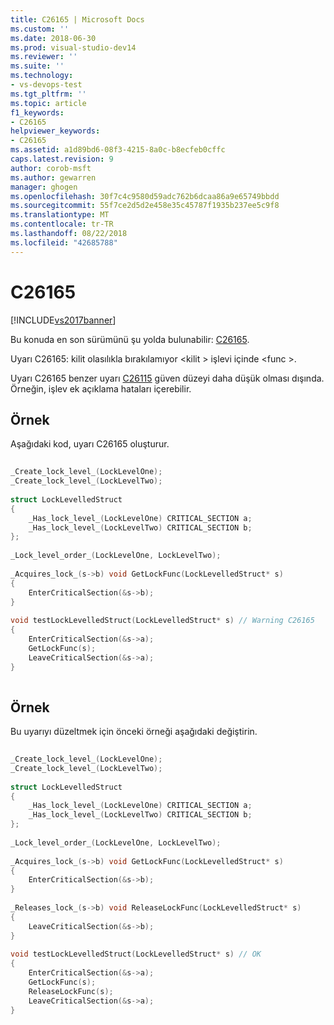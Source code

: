 ```yaml
---
title: C26165 | Microsoft Docs
ms.custom: ''
ms.date: 2018-06-30
ms.prod: visual-studio-dev14
ms.reviewer: ''
ms.suite: ''
ms.technology:
- vs-devops-test
ms.tgt_pltfrm: ''
ms.topic: article
f1_keywords:
- C26165
helpviewer_keywords:
- C26165
ms.assetid: a1d89bd6-08f3-4215-8a0c-b8ecfeb0cffc
caps.latest.revision: 9
author: corob-msft
ms.author: gewarren
manager: ghogen
ms.openlocfilehash: 30f7c4c9580d59adc762b6dcaa86a9e65749bbdd
ms.sourcegitcommit: 55f7ce2d5d2e458e35c45787f1935b237ee5c9f8
ms.translationtype: MT
ms.contentlocale: tr-TR
ms.lasthandoff: 08/22/2018
ms.locfileid: "42685788"
---
```

# <a name="c26165"></a>C26165
[!INCLUDE[vs2017banner](../includes/vs2017banner.md)]

Bu konuda en son sürümünü şu yolda bulunabilir: [C26165](https://docs.microsoft.com/visualstudio/code-quality/c26165).  
  
Uyarı C26165: kilit olasılıkla bırakılamıyor \<kilit > işlevi içinde \<func >.  
  
 Uyarı C26165 benzer uyarı [C26115](../code-quality/c26115.md) güven düzeyi daha düşük olması dışında. Örneğin, işlev ek açıklama hataları içerebilir.  
  
## <a name="example"></a>Örnek  
 Aşağıdaki kod, uyarı C26165 oluşturur.  
  
```cpp  
  
_Create_lock_level_(LockLevelOne);   
_Create_lock_level_(LockLevelTwo);   
  
struct LockLevelledStruct  
{  
    _Has_lock_level_(LockLevelOne) CRITICAL_SECTION a;  
    _Has_lock_level_(LockLevelTwo) CRITICAL_SECTION b;  
};  
  
_Lock_level_order_(LockLevelOne, LockLevelTwo);  
  
_Acquires_lock_(s->b) void GetLockFunc(LockLevelledStruct* s)  
{  
    EnterCriticalSection(&s->b);  
}  
  
void testLockLevelledStruct(LockLevelledStruct* s) // Warning C26165  
{  
    EnterCriticalSection(&s->a);   
    GetLockFunc(s);  
    LeaveCriticalSection(&s->a);  
}  
  
```  
  
## <a name="example"></a>Örnek  
 Bu uyarıyı düzeltmek için önceki örneği aşağıdaki değiştirin.  
  
```cpp  
  
_Create_lock_level_(LockLevelOne);   
_Create_lock_level_(LockLevelTwo);   
  
struct LockLevelledStruct  
{  
    _Has_lock_level_(LockLevelOne) CRITICAL_SECTION a;  
    _Has_lock_level_(LockLevelTwo) CRITICAL_SECTION b;  
};  
  
_Lock_level_order_(LockLevelOne, LockLevelTwo);  
  
_Acquires_lock_(s->b) void GetLockFunc(LockLevelledStruct* s)  
{  
    EnterCriticalSection(&s->b);  
}  
  
_Releases_lock_(s->b) void ReleaseLockFunc(LockLevelledStruct* s)  
{  
    LeaveCriticalSection(&s->b);  
}  
  
void testLockLevelledStruct(LockLevelledStruct* s) // OK  
{  
    EnterCriticalSection(&s->a);   
    GetLockFunc(s);  
    ReleaseLockFunc(s);  
    LeaveCriticalSection(&s->a);  
}  
  
```



